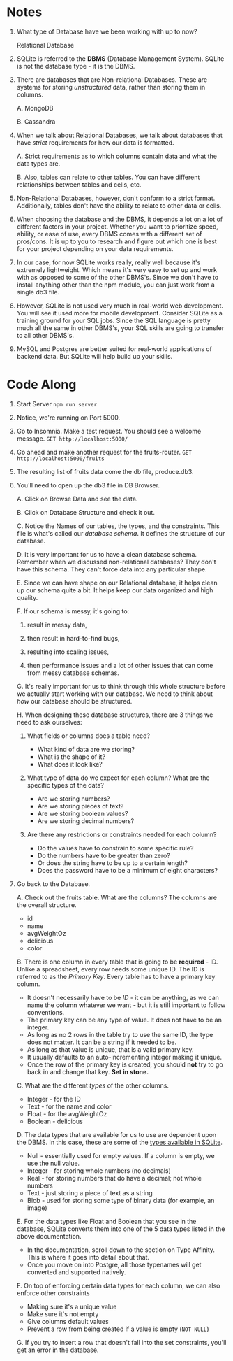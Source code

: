 # Notes

1. What type of Database have we been working with up to now? 

    Relational Database

2. SQLite is referred to the **DBMS** (Database Management System). SQLite is not the database type - it is the DBMS.

3. There are databases that are Non-relational Databases. These are systems for storing _unstructured_ data, rather than storing them in columns.  

    A. MongoDB
    
    B. Cassandra

4. When we talk about Relational Databases, we talk about databases that have _strict_ requirements for how our data is formatted. 

    A. Strict requirements as to which columns contain data and what the data types are. 
    
    B. Also, tables can relate to other tables. You can have different relationships between tables and cells, etc. 

5. Non-Relational Databases, however, don't conform to a strict format. Additionally, tables don't have the ability to relate to other data or cells. 

6. When choosing the database and the DBMS, it depends a lot on a lot of different factors in your project. Whether you want to prioritize speed, ability, or ease of use, every DBMS comes with a different set of pros/cons. It is up to you to research and figure out which one is best for your project depending on your data requirements. 

7. In our case, for now SQLite works really, really well because it's extremely lightweight. Which means it's very easy to set up and work with as opposed to some of the other DBMS's. Since we don't have to install anything other than the npm module, you can just work from a single db3 file. 

8. However, SQLite is not used very much in real-world web development. You will see it used more for mobile development. Consider SQLite as a training ground for your SQL jobs. Since the SQL language is pretty much all the same in other DBMS's, your SQL skills are going to transfer to all other DBMS's. 

9. MySQL and Postgres are better suited for real-world applications of backend data. But SQLite will help build up your skills. 


# Code Along

1. Start Server
    `npm run server`

2. Notice, we're running on Port 5000. 

3. Go to Insomnia. Make a test request. You should see a welcome message.
    `GET http://localhost:5000/`

4. Go ahead and make another request for the fruits-router.
    `GET http://localhost:5000/fruits`

5. The resulting list of fruits data come the db file, produce.db3.  

6. You'll need to open up the db3 file in DB Browser.

    A. Click on Browse Data and see the data. 

    B. Click on Database Structure and check it out.

    C. Notice the Names of our tables, the types, and the constraints. This file is what's called our _database schema_. It defines the structure of our database. 

    D. It is very important for us to have a clean database schema. Remember when we discussed non-relational databases? They don't have this schema. They can't force data into any particular shape. 

    E. Since we can have shape on our Relational database, it helps clean up our schema quite a bit. It helps keep our data organized and high quality. 
    
    F. If our schema is messy, it's going to:
    
    1. result in messy data, 
    
    2. then result in hard-to-find bugs, 
    
    3. resulting into scaling issues,

    4. then performance issues and a lot of other issues that can come from messy database schemas. 

    G. It's really important for us to think through this whole structure before we actually start working with our database. We need to think about _how_ our database should be structured.

    H. When designing these database structures, there are 3 things we need to ask ourselves:

    1. What fields or columns does a table need?
        * What kind of data are we storing?
        * What is the shape of it?
        * What does it look like?

    2. What type of data do we expect for each column? What are the specific types of the data? 
        * Are we storing numbers?
        * Are we storing pieces of text?
        * Are we storing boolean values?
        * Are we storing decimal numbers?
    
    3. Are there any restrictions or constraints needed for each column?
        * Do the values have to constrain to some specific rule? 
        * Do the numbers have to be greater than zero? 
        * Or does the string have to be up to a certain length?
        * Does the password have to be a minimum of eight characters?
    
7. Go back to the Database.

    A. Check out the fruits table. What are the columns? The columns are the overall structure. 
    * id
    * name
    * avgWeightOz
    * delicious
    * color

    B. There is one column in every table that is going to be **required** - ID. Unlike a spreadsheet, every row needs some unique ID. The ID is referred to as the _Primary Key_. Every table has to have a primary key column. 
    * It doesn't necessarily have to be _ID_ - it can be anything, as we can name the column whatever we want - but it is still important to follow conventions. 
    * The primary key can be any type of value. It does not have to be an integer. 
    * As long as no 2 rows in the table try to use the same ID, the type does not matter. It can be a string if it needed to be. 
    * As long as that value is unique, that is a valid primary key. 
    * It usually defaults to an auto-incrementing integer making it unique.
    * Once the row of the primary key is created, you should **not** try to go back in and change that key. **Set in stone.**

    C. What are the different _types_ of the other columns. 
    * Integer - for the ID
    * Text - for the name and color
    * Float - for the avgWeightOz
    * Boolean - delicious
    
    D. The data types that are available for us to use are dependent upon the DBMS. In this case, these are some of the [types available in SQLite](https://www.sqlite.org/datatype3.html). 
    * Null - essentially used for empty values. If a column is empty, we use the null value. 
    * Integer - for storing whole numbers (no decimals)
    * Real - for storing numbers that do have a decimal; not whole numbers
    * Text - just storing a piece of text as a string
    * Blob - used for storing some type of binary data (for example, an image)

    E. For the data types like Float and Boolean that you see in the database, SQLite converts them into one of the 5 data types listed in the above documentation. 
    * In the documentation, scroll down to the section on Type Affinity. This is where it goes into detail about that. 
    * Once you move on into Postgre, all those typenames will get converted and supported natively. 

    F. On top of enforcing certain data types for each column, we can also enforce other constraints
    * Making sure it's a unique value
    * Make sure it's not empty
    * Give columns default values
    * Prevent a row from being created if a value is empty (`NOT NULL`)

    G. If you try to insert a row that doesn't fall into the set constraints, you'll get an error in the database. 